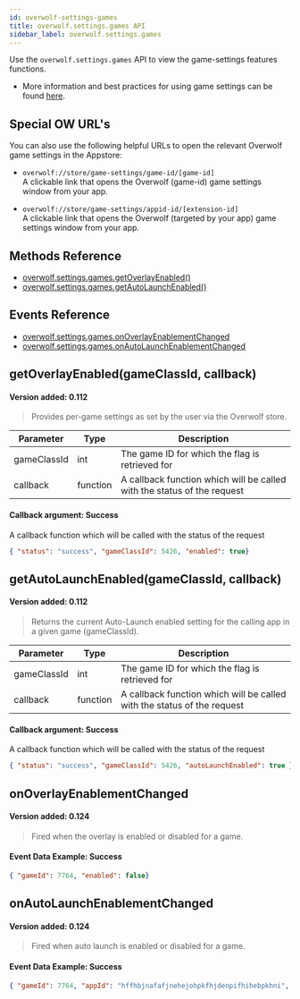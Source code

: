 ```yaml
---
id: overwolf-settings-games
title: overwolf.settings.games API
sidebar_label: overwolf.settings.games
---
```


Use the `overwolf.settings.games` API to view the game-settings features functions.

* More information and best practices for using game settings can be found [here](../topics/games-settings).

## Special OW URL's

You can also use the following helpful URLs to open the relevant Overwolf game settings in the Appstore:

* `overwolf://store/game-settings/game-id/[game-id]`  
  A clickable link that opens the Overwolf (game-id) game settings window from your app.

* `overwolf://store/game-settings/appid-id/[extension-id]`  
   A clickable link that opens the Overwolf (targeted by your app) game settings window from your app.

## Methods Reference

* [overwolf.settings.games.getOverlayEnabled()](#getoverlayenabledgameclassid-callback)
* [overwolf.settings.games.getAutoLaunchEnabled()](#getautolaunchenabledgameclassid-callback)

## Events Reference

* [overwolf.settings.games.onOverlayEnablementChanged](#onoverlayenablementchanged)
* [overwolf.settings.games.onAutoLaunchEnablementChanged](#onautolaunchenablementchanged)

## getOverlayEnabled(gameClassId, callback)
#### Version added: 0.112

> Provides per-game settings as set by the user via the Overwolf store.

Parameter   | Type      | Description                                                             |
----------- | ----------| ----------------------------------------------------------------------- |
gameClassId | int       | The game ID for which the flag is retrieved for                         |
callback    | function  | A callback function which will be called with the status of the request |

#### Callback argument: Success

A callback function which will be called with the status of the request

```json
{ "status": "success", "gameClassId": 5426, "enabled": true}
```

## getAutoLaunchEnabled(gameClassId, callback)
#### Version added: 0.112

> Returns the current Auto-Launch enabled setting for the calling app in a given game (gameClassId).

Parameter   | Type      | Description                                                             |
----------- | ----------| ----------------------------------------------------------------------- |
gameClassId | int       | The game ID for which the flag is retrieved for                         |
callback    | function  | A callback function which will be called with the status of the request |

#### Callback argument: Success

A callback function which will be called with the status of the request

```json
{ "status": "success", "gameClassId": 5426, "autoLaunchEnabled": true }
```

## onOverlayEnablementChanged
#### Version added: 0.124

> Fired when the overlay is enabled or disabled for a game.

#### Event Data Example: Success

```json
{ "gameId": 7764, "enabled": false}
```

## onAutoLaunchEnablementChanged
#### Version added: 0.124

> Fired when auto launch is enabled or disabled for a game.

#### Event Data Example: Success

```json
{ "gameId": 7764, "appId": "hffhbjnafafjnehejohpkfhjdenpifhihebpkhni", "enabled": false }
```